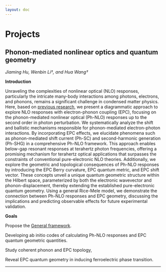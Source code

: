 ```yaml
---
layout: doc
---
```


# Projects

## Phonon-mediated nonlinear optics and quantum geometry

_Jiaming Hu, Wenbin Li†, and Hua Wang†_

**Introduction**

Unraveling the complexities of nonlinear optical (NLO) responses, particularly the intricate many-body interactions among photons, electrons, and phonons, remains a significant challenge in condensed matter physics. Here, based on [previous research](https://journals.aps.org/prb/abstract/10.1103/PhysRevB.99.045121), we present a diagrammatic approach to explore NLO responses with electron-phonon coupling (EPC), focusing on the phonon-mediated nonlinear optical (Ph-NLO) responses up to the second order in photon perturbation. We systematically analyze the shift and ballistic mechanisms responsible for phonon-mediated electron-photon interactions. By incorporating EPC effects, we elucidate phenomena such as phonon-mediated shift current (Ph-SC) and second-harmonic generation (Ph-SHG) in a comprehensive Ph-NLO framework. This approach enables below-gap resonant responses at terahertz photon frequencies, offering a promising mechanism for terahertz optical applications that surpasses the constraints of conventional pure-electronic NLO theories. Additionally, we explore the geometric and topological consequences of Ph-NLO responses by introducing the EPC Berry curvature, EPC quantum metric, and EPC shift vector. These concepts unveil a unique quantum geometric structure within the Hilbert space, parameterized by both the electronic wavevector and phonon-displacement, thereby extending the established pure-electronic quantum geometry. Using a general Rice-Mele model, we demonstrate the connection between Ph-NLO responses and EPC geometry, discussing the implications and predicting observable effects for future experimental validation. 

**Goals**

Propose the [General framework](https://arxiv.org/pdf/2410.09677).

Developing ab initio codes of calculating Ph-NLO responses and EPC quantum geometric quantities. 

Study coherent phonon and EPC topology,

Reveal EPC quantum geometry in inducing ferroelectric phase transition.

---